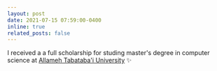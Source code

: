 ```yaml
---
layout: post
date: 2021-07-15 07:59:00-0400
inline: true
related_posts: false
---
```


<!-- A simple inline announcement with Markdown emoji! :sparkles: :smile: -->

I received a a full scholarship for studing master's degree in computer science at [Allameh Tabataba'i University](https://atu.ac.ir/en) :sparkles: